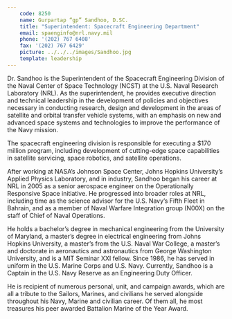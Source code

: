 ```yaml
---
    code: 8250
    name: Gurpartap “gp” Sandhoo, D.SC.
    title: "Superintendent: Spacecraft Engineering Department"
    email: spaenginfo@nrl.navy.mil
    phone: '(202) 767 6408'
    fax: '(202) 767 6429'
    picture: ../../../images/Sandhoo.jpg
    template: leadership
---
```

Dr. Sandhoo is the Superintendent of the Spacecraft Engineering Division of the Naval Center of Space Technology (NCST) at the U.S. Naval Research Laboratory (NRL). As the superintendent, he provides executive direction and technical leadership in the development of policies and objectives necessary in conducting research, design and development in the areas of satellite and orbital transfer vehicle systems, with an emphasis on new and advanced space systems and technologies to improve the performance of the Navy mission.

The spacecraft engineering division is responsible for executing a $170 million program, including development of cutting-edge space capabilities in satellite servicing, space robotics, and satellite operations.

After working at NASA’s Johnson Space Center, Johns Hopkins University’s Applied Physics Laboratory, and in industry, Sandhoo began his career at NRL in 2005 as a senior aerospace engineer on the Operationally Responsive Space initiative. He progressed into broader roles at NRL, including time as the science advisor for the U.S. Navy’s Fifth Fleet in Bahrain, and as a member of Naval Warfare Integration group (N00X) on the staff of Chief of Naval Operations.

He holds a bachelor’s degree in mechanical engineering from the University of Maryland, a master’s degree in electrical engineering from Johns Hopkins University, a master’s from the U.S. Naval War College, a master’s and doctorate in aeronautics and astronautics from George Washington University, and is a MIT Seminar XXI fellow. Since 1986, he has served in uniform in the U.S. Marine Corps and U.S. Navy. Currently, Sandhoo is a Captain in the U.S. Navy Reserve as an Engineering Duty Officer.

He is recipient of numerous personal, unit, and campaign awards, which are all a tribute to the Sailors, Marines, and civilians he served alongside throughout his Navy, Marine and civilian career. Of them all, he most treasures his peer awarded Battalion Marine of the Year Award.